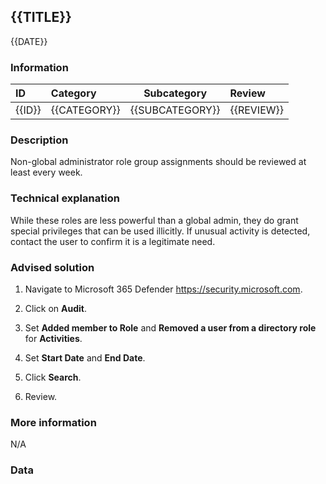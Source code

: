 ## {{TITLE}}

{{DATE}}

###  Information

| ID     | Category     | Subcategory     | Review     |
| :----- | :----------- | --------------- | :--------- |
| {{ID}} | {{CATEGORY}} | {{SUBCATEGORY}} | {{REVIEW}} |

### Description

Non-global administrator role group assignments should be reviewed at least every week.

### Technical explanation

While these roles are less powerful than a global admin, they do grant special privileges that can be used illicitly. If unusual activity is detected, contact the user to confirm it is a legitimate need.

### Advised solution

1. Navigate to Microsoft 365 Defender https://security.microsoft.com.

2. Click on **Audit**.

3. Set **Added member to Role** and **Removed a user from a directory role** for **Activities**.

4. Set **Start Date** and **End Date**.

5. Click **Search**.

6. Review.

### More information

N/A

### Data